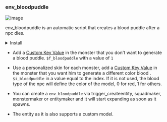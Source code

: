 
### env_bloodpuddle

![image](../../images/angelscript.png)

env_bloodpuddle is an automatic script that creates a blood puddle after a npc dies.

<details><summary>Install</summary>
<p>

- Download [map_script](../../../scripts/maps/mikk/env_bloodpuddle.as) Or [plugin](../../../scripts/plugins/env_bloodpuddle.as)
- Download [bloodpuddle](../../../models/mikk/misc/bloodpuddle.mdl)
- Read [install](../install.md)


Additional functions:
```angelscript
const bool& in blRemove = false
```

- If a ``false`` is sent or nothing in absolute, the blood puddles will not disappear when the npc does.

- If a ``true`` is sent, the blood puddles will disapear the moment the npc's corpse disappears.

Example:
```angelscript
void MapInit()
{
    env_bloodpuddle::fade = false;
}
```

Additional functions:
```angelscript
const string& in szModel = "models/mikk/misc/bloodpuddle.mdl"
```

- If not especified, the model ``models/mikk/misc/bloodpuddle.mdl`` is going to be used for the blood puddles.

- If it is used, the blood puddles will use the selected model.

Example:
```angelscript
void MapInit()
{
    env_bloodpuddle::model( 'models/mikk/misc/bloodpuddle.mdl' );
}
```

- Alternatively via trigger_script you can change the model too.
 - 1 First make sure to precatch your model.
 - 2 Put trigger_script in think mode and give trigger or activate spawnflag 1 (start on)
 - 3 In ``m_iszScriptFunctionName`` you have to put ``env_bloodpuddle::model``
 - 4 In the key ``model`` of trigger_script you have to put the route of the model ``i.e models/scmod/blood.mdl``
 
</p>
</details>

- Add a [Custom Key Value](custom_keyvalue.md) in the monster that you don't want to generate a blood puddle. ``$f_bloodpuddle`` with a value of ``1``

- Use a personalized skin for each monster, add a [Custom Key Value](custom_keyvalue.md) in the monster that you want him to generate a different color blood . ``$i_bloodpuddle`` in a value equal to the index. If it is not used, the blood type of the npc will define the color of the model, 0 for red, 1 for others.

- You can create a ``env_bloodpuddle`` via trigger_createentity, squadmaker, monstermaker or entitymaker and it will start expanding as soon as it spawns.

- The entity as it is also supports a custom model.
